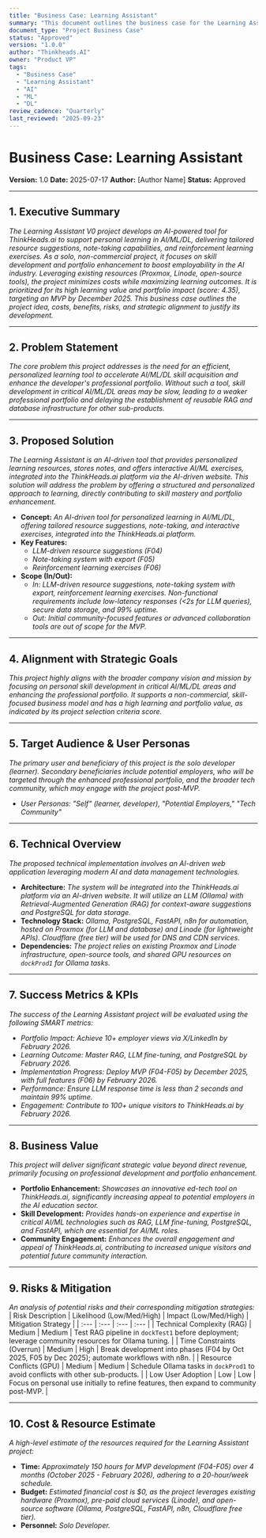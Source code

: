 ```yaml
---
title: "Business Case: Learning Assistant"
summary: "This document outlines the business case for the Learning Assistant project, an AI-powered tool to support personal learning in AI/ML/DL."
document_type: "Project Business Case"
status: "Approved"
version: "1.0.0"
author: "Thinkheads.AI"
owner: "Product VP"
tags:
  - "Business Case"
  - "Learning Assistant"
  - "AI"
  - "ML"
  - "DL"
review_cadence: "Quarterly"
last_reviewed: "2025-09-23"
---
```

# Business Case: Learning Assistant

**Version:** 1.0
**Date:** 2025-07-17
**Author:** [Author Name]
**Status:** Approved

---

## 1. Executive Summary

*The Learning Assistant V0 project develops an AI-powered tool for ThinkHeads.ai to support personal learning in AI/ML/DL, delivering tailored resource suggestions, note-taking capabilities, and reinforcement learning exercises. As a solo, non-commercial project, it focuses on skill development and portfolio enhancement to boost employability in the AI industry. Leveraging existing resources (Proxmox, Linode, open-source tools), the project minimizes costs while maximizing learning outcomes. It is prioritized for its high learning value and portfolio impact (score: 4.35), targeting an MVP by December 2025. This business case outlines the project idea, costs, benefits, risks, and strategic alignment to justify its development.*

---

## 2. Problem Statement

*The core problem this project addresses is the need for an efficient, personalized learning tool to accelerate AI/ML/DL skill acquisition and enhance the developer's professional portfolio. Without such a tool, skill development in critical AI/ML/DL areas may be slow, leading to a weaker professional portfolio and delaying the establishment of reusable RAG and database infrastructure for other sub-products.*

---

## 3. Proposed Solution

*The Learning Assistant is an AI-driven tool that provides personalized learning resources, stores notes, and offers interactive AI/ML exercises, integrated into the ThinkHeads.ai platform via the AI-driven website. This solution will address the problem by offering a structured and personalized approach to learning, directly contributing to skill mastery and portfolio enhancement.*
*   **Concept:** *An AI-driven tool for personalized learning in AI/ML/DL, offering tailored resource suggestions, note-taking, and interactive exercises, integrated into the ThinkHeads.ai platform.*
*   **Key Features:**
    *   *LLM-driven resource suggestions (F04)*
    *   *Note-taking system with export (F05)*
    *   *Reinforcement learning exercises (F06)*
*   **Scope (In/Out):**
    *   *In: LLM-driven resource suggestions, note-taking system with export, reinforcement learning exercises. Non-functional requirements include low-latency responses (<2s for LLM queries), secure data storage, and 99% uptime.*
    *   *Out: Initial community-focused features or advanced collaboration tools are out of scope for the MVP.*

---

## 4. Alignment with Strategic Goals

*This project highly aligns with the broader company vision and mission by focusing on personal skill development in critical AI/ML/DL areas and enhancing the professional portfolio. It supports a non-commercial, skill-focused business model and has a high learning and portfolio value, as indicated by its project selection criteria score.*

---

## 5. Target Audience & User Personas

*The primary user and beneficiary of this project is the solo developer (learner). Secondary beneficiaries include potential employers, who will be targeted through the enhanced professional portfolio, and the broader tech community, which may engage with the project post-MVP.*
*   *User Personas: "Self" (learner, developer), "Potential Employers," "Tech Community"*

---

## 6. Technical Overview

*The proposed technical implementation involves an AI-driven web application leveraging modern AI and data management technologies.*
*   **Architecture:** *The system will be integrated into the ThinkHeads.ai platform via an AI-driven website. It will utilize an LLM (Ollama) with Retrieval-Augmented Generation (RAG) for context-aware suggestions and PostgreSQL for data storage.*
*   **Technology Stack:** *Ollama, PostgreSQL, FastAPI, n8n for automation, hosted on Proxmox (for LLM and database) and Linode (for lightweight APIs). Cloudflare (free tier) will be used for DNS and CDN services.*
*   **Dependencies:** *The project relies on existing Proxmox and Linode infrastructure, open-source tools, and shared GPU resources on `dockProd1` for Ollama tasks.*

---

## 7. Success Metrics & KPIs

*The success of the Learning Assistant project will be evaluated using the following SMART metrics:*
*   *Portfolio Impact: Achieve 10+ employer views via X/LinkedIn by February 2026.*
*   *Learning Outcome: Master RAG, LLM fine-tuning, and PostgreSQL by February 2026.*
*   *Implementation Progress: Deploy MVP (F04-F05) by December 2025, with full features (F06) by February 2026.*
*   *Performance: Ensure LLM response time is less than 2 seconds and maintain 99% uptime.*
*   *Engagement: Contribute to 100+ unique visitors to ThinkHeads.ai by February 2026.*

---

## 8. Business Value

*This project will deliver significant strategic value beyond direct revenue, primarily focusing on professional development and portfolio enhancement.*
*   **Portfolio Enhancement:** *Showcases an innovative ed-tech tool on ThinkHeads.ai, significantly increasing appeal to potential employers in the AI education sector.*
*   **Skill Development:** *Provides hands-on experience and expertise in critical AI/ML technologies such as RAG, LLM fine-tuning, PostgreSQL, and FastAPI, which are essential for AI/ML roles.*
*   **Community Engagement:** *Enhances the overall engagement and appeal of ThinkHeads.ai, contributing to increased unique visitors and potential future community interaction.*

---

## 9. Risks & Mitigation

*An analysis of potential risks and their corresponding mitigation strategies:*
| Risk Description | Likelihood (Low/Med/High) | Impact (Low/Med/High) | Mitigation Strategy |
| :--- | :--- | :--- | :--- |
| Technical Complexity (RAG) | Medium | Medium | Test RAG pipeline in `dockTest1` before deployment; leverage community resources for Ollama tuning. |
| Time Constraints (Overrun) | Medium | High | Break development into phases (F04 by Oct 2025, F05 by Dec 2025); automate workflows with n8n. |
| Resource Conflicts (GPU) | Medium | Medium | Schedule Ollama tasks in `dockProd1` to avoid conflicts with other sub-products. |
| Low User Adoption | Low | Low | Focus on personal use initially to refine features, then expand to community post-MVP. |

---

## 10. Cost & Resource Estimate

*A high-level estimate of the resources required for the Learning Assistant project:*
*   **Time:** *Approximately 150 hours for MVP development (F04-F05) over 4 months (October 2025 - February 2026), adhering to a 20-hour/week schedule.*
*   **Budget:** *Estimated financial cost is $0, as the project leverages existing hardware (Proxmox), pre-paid cloud services (Linode), and open-source software (Ollama, PostgreSQL, FastAPI, n8n, Cloudflare free tier).*
*   **Personnel:** *Solo Developer.*

